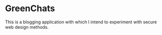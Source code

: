 <h1>GreenChats</h1>

This is a blogging application with which I intend to experiment
with secure web design methods.